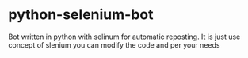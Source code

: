 # python-selenium-bot
Bot written in python with selinum for automatic reposting. It is just use concept of slenium you can modify the code and per your needs
